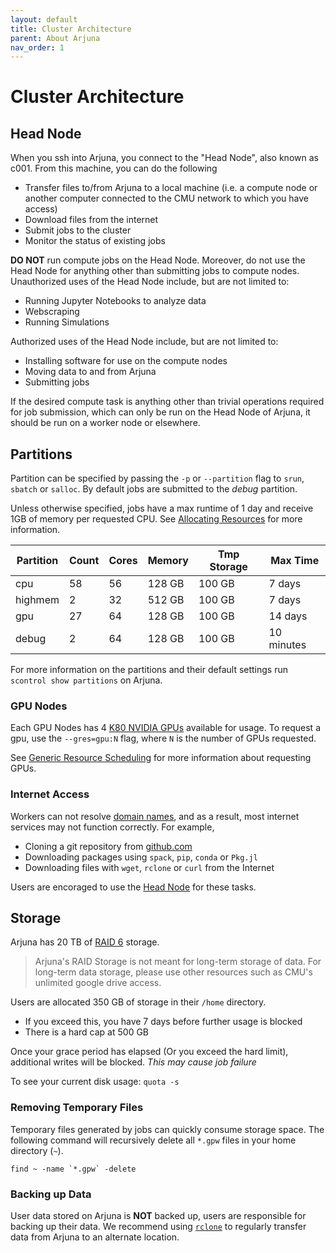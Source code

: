 ```yaml
---
layout: default
title: Cluster Architecture
parent: About Arjuna
nav_order: 1
---
```


# Cluster Architecture

## Head Node

When you ssh into Arjuna, you connect to the "Head Node", also known as c001. From this machine, you
can do the following

- Transfer files to/from Arjuna to a local machine (i.e. a compute node or another computer connected to the CMU network to which you have access)
- Download files from the internet
- Submit jobs to the cluster
- Monitor the status of existing jobs

**DO NOT** run compute jobs on the Head Node. Moreover, do not use the Head Node for anything other than submitting jobs to compute nodes. Unauthorized uses of the Head Node include, but are not limited to:

- Running Jupyter Notebooks to analyze data
- Webscraping
- Running Simulations

Authorized uses of the Head Node include, but are not limited to:

- Installing software for use on the compute nodes
- Moving data to and from Arjuna
- Submitting jobs

If the desired compute task is anything other than trivial operations required for job submission, which can only be run on the Head Node of Arjuna, it should be run on a worker node or elsewhere.

## Partitions

Partition can be specified by passing the `-p` or
`--partition` flag to `srun`, `sbatch` or `salloc`. By default jobs are submitted
to the *debug* partition.

Unless otherwise specified, jobs have a max runtime of 1 day and receive 1GB of
memory per requested CPU. See [Allocating Resources] for more information.

[Allocating Resources]: ../getting_started/slurm_intro.html#allocating-resources

| Partition | Count | Cores | Memory | Tmp Storage | Max Time |
|-----------|-------|-------|--------|-------------|----------|
| cpu       | 58    | 56    | 128 GB | 100 GB      | 7 days   |
| highmem   | 2     | 32    | 512 GB | 100 GB      | 7 days   |
| gpu       | 27    | 64    | 128 GB | 100 GB      | 14 days  |
| debug     | 2     | 64    | 128 GB | 100 GB      | 10 minutes |

For more information on the partitions and their default settings run
`scontrol show partitions` on Arjuna.

### GPU Nodes

Each GPU Nodes has 4 [K80 NVIDIA GPUs] available for usage. To request a gpu, use
the `--gres=gpu:N` flag, where `N` is the number of GPUs requested.

[K80 NVIDIA GPUs]: https://www.nvidia.com/en-gb/data-center/tesla-k80/

See [Generic Resource Scheduling](https://slurm.schedmd.com/gres.html) for more
information about requesting GPUs.

### Internet Access
Workers can not resolve [domain names](https://en.wikipedia.org/wiki/Domain_name), and as a result, most internet services may not function correctly. For example,

- Cloning a git repository from [github.com]()
- Downloading packages using `spack`, `pip`, `conda` or `Pkg.jl`
- Downloading files with `wget`, `rclone` or `curl` from the Internet

Users are encoraged to use the [Head Node](#head-node) for these tasks. 

## Storage

Arjuna has 20 TB of [RAID 6] storage.

> Arjuna's RAID Storage is not meant for long-term storage of data. For long-term data storage, please use other resources such as CMU's unlimited google drive access.

[RAID 6]: https://en.wikipedia.org/wiki/Standard_RAID_levels#RAID_6

Users are allocated 350 GB of storage in their `/home` directory.

- If you exceed this, you have 7 days before further usage is blocked
- There is a hard cap at 500 GB

Once your grace period has elapsed (Or you exceed the hard limit), additional
writes will be blocked. *This may cause job failure*

To see your current disk usage: `quota -s`

### Removing Temporary Files

Temporary files generated by jobs can quickly consume storage space.
The following command will recursively delete all `*.gpw` files in your home directory (`~`).

```shell
find ~ -name `*.gpw` -delete
```

### Backing up Data

User data stored on Arjuna is **NOT** backed up, users are responsible for backing up
their data. We recommend using [`rclone`](https://rclone.org) to regularly
transfer data from Arjuna to an alternate location.
